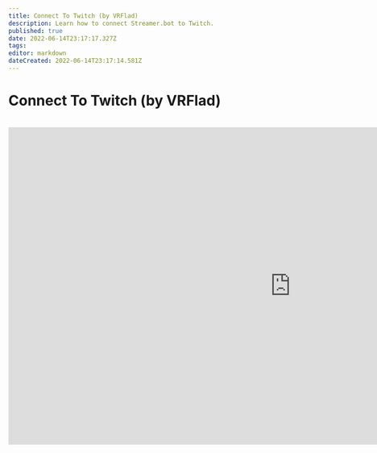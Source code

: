 ```yaml
---
title: Connect To Twitch (by VRFlad)
description: Learn how to connect Streamer.bot to Twitch.
published: true
date: 2022-06-14T23:17:17.327Z
tags: 
editor: markdown
dateCreated: 2022-06-14T23:17:14.581Z
---
```


# Connect To Twitch (by VRFlad)
<br>
<iframe width="1120" height="630" src="https://www.youtube.com/embed/7MkzsxgfVgg" title="YouTube video player" frameborder="0" allow="accelerometer; autoplay; clipboard-write; encrypted-media; gyroscope; picture-in-picture" allowfullscreen></iframe>